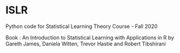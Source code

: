 # ISLR
Python code for
Statistical Learning Theory Course - Fall 2020

Book : An Introduction to Statistical Learning with Applications in R  by Gareth James, Daniela Witten, Trevor Hastie and Robert Tibshirani
